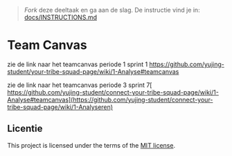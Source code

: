 > _Fork_ deze deeltaak en ga aan de slag. De instructie vind je in: [docs/INSTRUCTIONS.md](https://github.com/fdnd-task/your-tribe-team-canvas/blob/main/docs/INSTRUCTIONS.md)

# Team Canvas

zie de link naar het teamcanvas periode 1 sprint 1 https://github.com/yujing-student/your-tribe-squad-page/wiki/1-Analyse#teamcanvas

zie de link naar het teamcanvas periode 3 sprint 7[ https://github.com/yujing-student/connect-your-tribe-squad-page/wiki/1-Analyse#teamcanvas](https://github.com/yujing-student/connect-your-tribe-squad-page/wiki/1-Analyseren)

## Licentie

This project is licensed under the terms of the [MIT license](./LICENSE).
